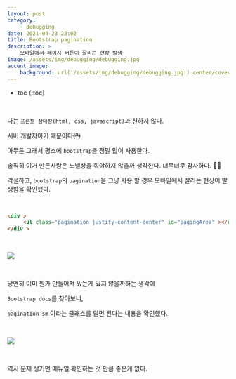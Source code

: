 ```yaml
---
layout: post
category:
    - debugging
date: 2021-04-23 23:02
title: Bootstrap pagination
description: >
    모바일에서 페이지 버튼이 잘리는 현상 발생
image: /assets/img/debugging/debugging.jpg
accent_image:
    background: url('/assets/img/debugging/debugging.jpg') center/cover
---
```


* toc
{:toc}
  
&nbsp;  

나는 `프론트 삼대장(html, css, javascript)`과 친하지 않다.

서버 개발자이기 때문이다~~(?)~~

아무튼 그래서 평소에 `bootstrap`을 정말 많이 사용한다.

솔직히 이거 만든사람은 노벨상을 줘야하지 않을까 생각한다. 너무너무 감사하다. 🙇‍♂️

각설하고, `bootstrap`의 `pagination`을 그냥 사용 할 경우 모바일에서 잘리는 현상이 발생함을 확인했다.

&nbsp;  

```html
<div >
     <ul class="pagination justify-content-center" id="pagingArea" ></ul >
</div >
```

&nbsp;  

![](https://img1.daumcdn.net/thumb/R1280x0/?scode=mtistory2&fname=https%3A%2F%2Fblog.kakaocdn.net%2Fdn%2Fbs3vca%2Fbtq3nUJmox6%2FJd7zW8d7puIZ4Ho38wR140%2Fimg.png)

&nbsp;  

당연히 이미 뭔가 만들어져 있는게 있지 않을까하는 생각에

`Bootstrap docs`를 찾아보니,

`pagination-sm` 이라는 클래스를 달면 된다는 내용을 확인했다.

&nbsp;  

![](https://img1.daumcdn.net/thumb/R1280x0/?scode=mtistory2&fname=https%3A%2F%2Fblog.kakaocdn.net%2Fdn%2FciXNyT%2Fbtq3k8oR3MZ%2Ftx13IGO9TmbWccBUpOyiP1%2Fimg.png)

&nbsp;  

역시 문제 생기면 메뉴얼 확인하는 것 만큼 좋은게 없다.